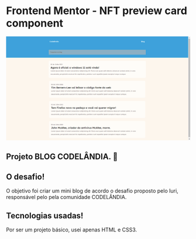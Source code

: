 # Frontend Mentor - NFT preview card component

![Design preview for the NFT preview card component coding challenge](desafio1-codelandia/challengeCodelandia.png)

## Projeto BLOG CODELÂNDIA. 👋

## O desafio!

O objetivo foi criar um mini blog de acordo o desafio proposto pelo Iuri, responsável pelo pela comunidade CODELÂNDIA.

## Tecnologias usadas!

Por ser um projeto básico, usei apenas HTML e CSS3.

